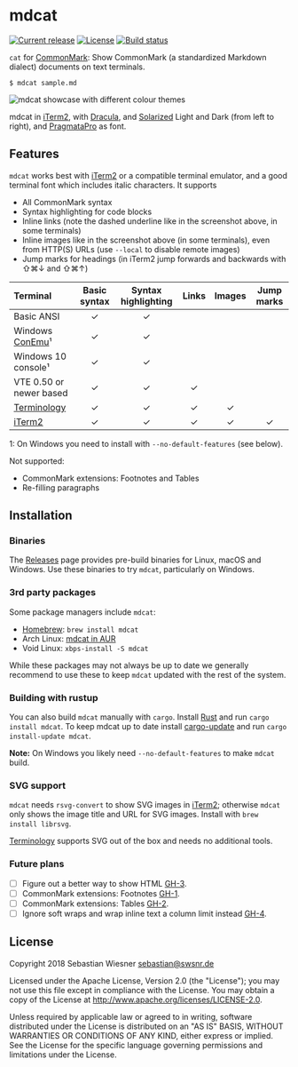 # mdcat

[![Current release](https://img.shields.io/crates/v/mdcat.svg)][crates]
[![License](ttps://img.shields.io/github/license/lunaryorn/mdcat.svg)][license]
[![Build status](https://img.shields.io/travis/lunaryorn/mdcat/master.svg)][travis]

`cat` for [CommonMark][]: Show CommonMark (a standardized Markdown dialect)
documents on text terminals.

```
$ mdcat sample.md
```

![mdcat showcase with different colour themes][sxs]

mdcat in [iTerm2][], with [Dracula][], and [Solarized][] Light and Dark (from
left to right), and [PragmataPro][pp] as font.

[crates]: https://crates.io/crates/mdcat
[license]: https://github.com/lunaryorn/mdcat/blob/master/LICENSE
[travis]: https://travis-ci.org/lunaryorn/mdcat
[CommonMark]: http://commonmark.org
[Solarized]: http://ethanschoonover.com/solarized
[dracula]: https://draculatheme.com/iterm/
[iterm2]: https://www.iterm2.com
[pp]: https://www.fsd.it/shop/fonts/pragmatapro/
[sxs]: https://raw.githubusercontent.com/lunaryorn/mdcat/master/screenshots/side-by-side.png

## Features

`mdcat` works best with [iTerm2][] or a compatible terminal emulator, and a
good terminal font which includes italic characters.  It supports

* All CommonMark syntax
* Syntax highlighting for code blocks
* Inline links (note the dashed underline like in the screenshot above, in some
  terminals)
* Inline images like in the screenshot above (in some terminals), even from
  HTTP(S) URLs (use `--local` to disable remote images)
* Jump marks for headings (in iTerm2 jump forwards and backwards with
  <key>⇧⌘↓</key> and <key>⇧⌘↑</key>)

| Terminal                |  Basic syntax | Syntax highlighting | Links | Images | Jump marks |
| :---------------------- | :-----------: | :-----------------: | :---: | :----: | :--------: |
| Basic ANSI              | ✓             | ✓                   |       |        |            |
| Windows [ConEmu][]¹     | ✓             | ✓                   |       |        |            |
| Windows 10 console¹     | ✓             | ✓                   |       |        |            |
| VTE 0.50 or newer based | ✓             | ✓                   | ✓     |        |            |
| [Terminology][]         | ✓             | ✓                   | ✓     | ✓      |            |
| [iTerm2][]              | ✓             | ✓                   | ✓     | ✓      | ✓          |

1: On Windows you need to install with `--no-default-features` (see below).

Not supported:

* CommonMark extensions: Footnotes and Tables
* Re-filling paragraphs

[Terminology]: http://terminolo.gy
[ConEmu]: https://conemu.github.io

## Installation

### Binaries

The [Releases][] page provides pre-build binaries for Linux, macOS and Windows.
Use these binaries to try `mdcat`, particularly on Windows.

[Releases]: https://github.com/lunaryorn/mdcat/releases

### 3rd party packages

Some package managers include `mdcat`:

* [Homebrew][]: `brew install mdcat`
* Arch Linux: [mdcat in AUR][aur]
* Void Linux: `xbps-install -S mdcat`

While these packages may not always be up to date we generally recommend to use
these to keep `mdcat` updated with the rest of the system.

[Homebrew]: https://brew.sh
[aur]: https://aur.archlinux.org/packages/mdcat/

### Building with rustup

You can also build `mdcat` manually with `cargo`.  Install [Rust][rustup] and
run `cargo install mdcat`.  To keep mdcat up to date install [cargo-update][]
and run `cargo install-update mdcat`.

**Note:** On Windows you likely need `--no-default-features` to make `mdcat`
build.

[rustup]: https://www.rustup.rs
[cargo-update]: https://github.com/nabijaczleweli/cargo-update

### SVG support

`mdcat` needs `rsvg-convert` to show SVG images in [iTerm2][]; otherwise `mdcat`
only shows the image title and URL for SVG images.  Install with `brew install
librsvg`.

[Terminology][] supports SVG out of the box and needs no additional tools.

### Future plans

- [ ] Figure out a better way to show HTML [GH-3](https://github.com/lunaryorn/mdcat/issues/3).
- [ ] CommonMark extensions: Footnotes [GH-1](https://github.com/lunaryorn/mdcat/issues/1).
- [ ] CommonMark extensions: Tables [GH-2](https://github.com/lunaryorn/mdcat/issues/2).
- [ ] Ignore soft wraps and wrap inline text a column limit instead [GH-4](https://github.com/lunaryorn/mdcat/issues/4).

## License

Copyright 2018 Sebastian Wiesner <sebastian@swsnr.de>

Licensed under the Apache License, Version 2.0 (the "License"); you may not use
this file except in compliance with the License. You may obtain a copy of the
License at <http://www.apache.org/licenses/LICENSE-2.0>.

Unless required by applicable law or agreed to in writing, software distributed
under the License is distributed on an "AS IS" BASIS, WITHOUT WARRANTIES OR
CONDITIONS OF ANY KIND, either express or implied. See the License for the
specific language governing permissions and limitations under the License.
